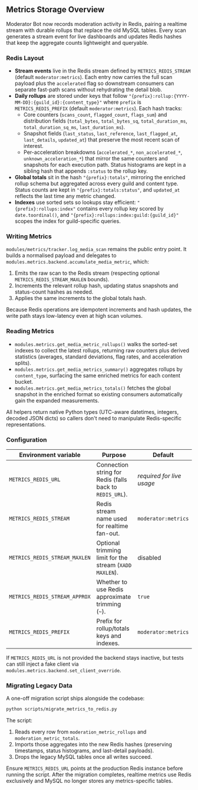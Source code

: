 ## Metrics Storage Overview

Moderator Bot now records moderation activity in Redis, pairing a realtime stream with durable rollups that replace the old MySQL tables. Every scan generates a stream event for live dashboards and updates Redis hashes that keep the aggregate counts lightweight and queryable.

### Redis Layout

- **Stream events** live in the Redis stream defined by `METRICS_REDIS_STREAM` (default `moderator:metrics`). Each entry now carries the full scan payload plus the `accelerated` flag so downstream consumers can separate fast-path scans without rehydrating the detail blob.
- **Daily rollups** are stored under keys that follow `"{prefix}:rollup:{YYYY-MM-DD}:{guild_id}:{content_type}"` where `prefix` is `METRICS_REDIS_PREFIX` (default `moderator:metrics`). Each hash tracks:
  - Core counters (`scans_count`, `flagged_count`, `flags_sum`) and distribution fields (`total_bytes`, `total_bytes_sq`, `total_duration_ms`, `total_duration_sq_ms`, `last_duration_ms`).
  - Snapshot fields (`last_status`, `last_reference`, `last_flagged_at`, `last_details`, `updated_at`) that preserve the most recent scan of interest.
  - Per-acceleration breakdowns (`accelerated_*`, `non_accelerated_*`, `unknown_acceleration_*`) that mirror the same counters and snapshots for each execution path.
  Status histograms are kept in a sibling hash that appends `:status` to the rollup key.
- **Global totals** sit in the hash `"{prefix}:totals"`, mirroring the enriched rollup schema but aggregated across every guild and content type. Status counts are kept in `"{prefix}:totals:status"`, and `updated_at` reflects the last time any metric changed.
- **Indexes** use sorted sets so lookups stay efficient: `"{prefix}:rollups:index"` contains every rollup key scored by `date.toordinal()`, and `"{prefix}:rollups:index:guild:{guild_id}"` scopes the index for guild-specific queries.

### Writing Metrics

`modules/metrics/tracker.log_media_scan` remains the public entry point. It builds a normalised payload and delegates to `modules.metrics.backend.accumulate_media_metric`, which:

1. Emits the raw scan to the Redis stream (respecting optional `METRICS_REDIS_STREAM_MAXLEN` bounds).
2. Increments the relevant rollup hash, updating status snapshots and status-count hashes as needed.
3. Applies the same increments to the global totals hash.

Because Redis operations are idempotent increments and hash updates, the write path stays low-latency even at high scan volumes.

### Reading Metrics

- `modules.metrics.get_media_metric_rollups()` walks the sorted-set indexes to collect the latest rollups, returning raw counters plus derived statistics (averages, standard deviations, flag rates, and acceleration splits).
- `modules.metrics.get_media_metrics_summary()` aggregates rollups by `content_type`, surfacing the same enriched metrics for each content bucket.
- `modules.metrics.get_media_metrics_totals()` fetches the global snapshot in the enriched format so existing consumers automatically gain the expanded measurements.

All helpers return native Python types (UTC-aware datetimes, integers, decoded JSON dicts) so callers don't need to manipulate Redis-specific representations.

### Configuration

| Environment variable | Purpose | Default |
| --- | --- | --- |
| `METRICS_REDIS_URL` | Connection string for Redis (falls back to `REDIS_URL`). | _required for live usage_ |
| `METRICS_REDIS_STREAM` | Redis stream name used for realtime fan-out. | `moderator:metrics` |
| `METRICS_REDIS_STREAM_MAXLEN` | Optional trimming limit for the stream (`XADD MAXLEN`). | disabled |
| `METRICS_REDIS_STREAM_APPROX` | Whether to use Redis approximate trimming (`~`). | `true` |
| `METRICS_REDIS_PREFIX` | Prefix for rollup/totals keys and indexes. | `moderator:metrics` |

If `METRICS_REDIS_URL` is not provided the backend stays inactive, but tests can still inject a fake client via `modules.metrics.backend.set_client_override`.

### Migrating Legacy Data

A one-off migration script ships alongside the codebase:

```bash
python scripts/migrate_metrics_to_redis.py
```

The script:

1. Reads every row from `moderation_metric_rollups` and `moderation_metric_totals`.
2. Imports those aggregates into the new Redis hashes (preserving timestamps, status histograms, and last-detail payloads).
3. Drops the legacy MySQL tables once all writes succeed.

Ensure `METRICS_REDIS_URL` points at the production Redis instance before running the script. After the migration completes, realtime metrics use Redis exclusively and MySQL no longer stores any metrics-specific tables.


